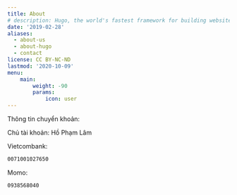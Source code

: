 ```yaml
---
title: About
# description: Hugo, the world's fastest framework for building websites
date: '2019-02-28'
aliases:
  - about-us
  - about-hugo
  - contact
license: CC BY-NC-ND
lastmod: '2020-10-09'
menu:
    main: 
        weight: -90
        params:
            icon: user
---
```


Thông tin chuyển khoản:

Chủ tài khoản: Hồ Phạm Lâm

Vietcombank: 

```html
0071001027650
```

Momo: 

```html
0938568040
```
